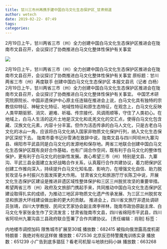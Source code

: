 ```yaml
---
title: 甘川三市州再携手建中国白马文化生态保护区_甘肃频道
author: wetech
date: 2019-02-22- 07:49
tags: 
categories: 
---
```

2月19日上午，甘川两省三市（州）全力创建中国白马文化生态保护区推进会在陇南市文县召开，会议探讨了协商推进白马文化整体性保护有关事宜
<!-- more -->
                
<img align="center" border="0" src="http://p2.ifengimg.com/a/2016/0810/204c433878d5cf9size1_w16_h16.png" />
                
                
            
2月19日上午，甘川两省三市（州）全力创建中国白马文化生态保护区推进会在陇南市文县召开，会议探讨了协商推进白马文化整体性保护有关事宜
原标题：甘川两省三市（州）再度联手 创建中国白马文化生态保护区
本报文县讯（记者 白杨）2月19日上午，甘川两省三市（州）全力创建中国白马文化生态保护区推进会在陇南市文县召开，会议探讨了协商推进白马文化整体性保护有关事宜。
中国艺术研究院原院长、中国非遗保护中心原主任连辑在推进会上说，白马文化具有独特的宗教信仰特征、神秘文化特征、地域性特征和原生态特征，在观念上，白马文化反映人类早期驱邪、消灾、避难、祈福、传宗接代、风调雨顺等，守住了人类初心。在地域上，白马人生活的这片土地是汉文化和氐羌文化的交汇点，使得白马文化包含藏、汉族文化元素，内容十分丰富。但作为活态传承的白马人文化，只是古老白马文化的冰山一角，应该将白马文化纳入国家非物质文化保护行列，纳入文化生态保护区深挖下去。
陇南市委书记孙雪涛在致辞中说，陇南文县与四川阿坝州九寨沟县、绵阳市平武县同是白马文化的发源地和保存地。两省三地联合创建中国白马文化生态保护区既有良好合作基础，也有广阔合作空间，既有利于白马文化的整体性保护，更有利于白马文化的创新性发展。衷心希望三市（州）特别是文县、九寨沟、平武三县全面建立友好战略合作关系，认真履行合作共建协议，着力把保护区创建工作推向深入，持续提升白马文化知名度、影响力，在增强文化自信、助力脱贫攻坚与乡村振兴方面发挥更大作用。
甘肃省文化和旅游厅厅长陈卫中说，开展文化生态保护区建设是推进非遗区域性整体保护和三区三州脱贫攻坚的重要举措。希望两省三市（州）政府及文旅部门携起手来，共同推动中国白马文化生态保护区建设取得扎实的成绩，为推动三地区非物质文化遗产传承发展、为三区三州脱贫攻坚和旅游大环线建设做出新的更大的贡献。
推进会上，四川省文旅厅非遗处调研员张靖，四川大学教授、民间文艺家协会副主席李祥林，陇南市政协原副主席、白马文化专家张金生作了交流发言；甘肃省陇南市文县，四川省绵阳市平武县，四川省阿坝州九寨沟县三县政府联合签署了合作共建协议。
[责任编辑：肖刚]
标签：
 
 
 
 
             
内地楼市调控加码 限售城市扩展至30城
播放数：682415
被指向俄泄露高度机密 特朗普：我绝对有权这样做
播放数：672536
北京反恐特警魔鬼训练实录
播放数：651239
小广告到底多猖狂？看老司机智斗地铁扫码小妹
播放数：663268
